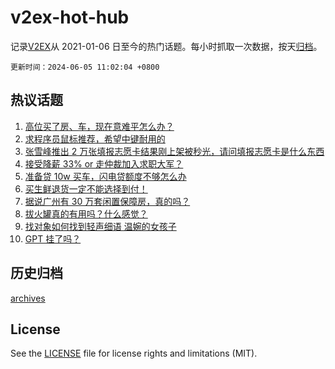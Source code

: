 # v2ex-hot-hub

 记录[V2EX](https://www.v2ex.com/)从 2021-01-06 日至今的热门话题。每小时抓取一次数据，按天[归档](archives)。

`更新时间：2024-06-05 11:02:04 +0800`

## 热议话题

1. [高位买了房、车，现在意难平怎么办？](https://www.v2ex.com/t/1046636)
1. [求程序员鼠标推荐，希望中键耐用的](https://www.v2ex.com/t/1046631)
1. [张雪峰推出 2 万张填报志愿卡结果刚上架被秒光，请问填报志愿卡是什么东西](https://www.v2ex.com/t/1046845)
1. [接受降薪 33% or 走仲裁加入求职大军？](https://www.v2ex.com/t/1046628)
1. [准备贷 10w 买车，闪电贷额度不够怎么办](https://www.v2ex.com/t/1046622)
1. [买生鲜退货一定不能选择到付！](https://www.v2ex.com/t/1046637)
1. [据说广州有 30 万套闲置保障房，真的吗？](https://www.v2ex.com/t/1046648)
1. [拔火罐真的有用吗？什么感觉？](https://www.v2ex.com/t/1046626)
1. [找对象如何找到轻声细语 温婉的女孩子](https://www.v2ex.com/t/1046830)
1. [GPT 挂了吗？](https://www.v2ex.com/t/1046746)

## 历史归档

[archives](archives)

## License

See the [LICENSE](LICENSE) file for license rights and limitations (MIT).
